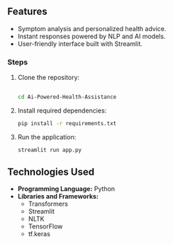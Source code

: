## Features
- Symptom analysis and personalized health advice.
- Instant responses powered by NLP and AI models.
- User-friendly interface built with Streamlit.

### Steps
1. Clone the repository:
   ```bash
  
   cd Ai-Powered-Health-Assistance

   ```
2. Install required dependencies:
   ```bash
   pip install -r requirements.txt
   ```

3. Run the application:
   ```bash
   streamlit run app.py
   ```

## Technologies Used
- **Programming Language:** Python
- **Libraries and Frameworks:**
  - Transformers
  - Streamlit
  - NLTK
  - TensorFlow
  - tf.keras

